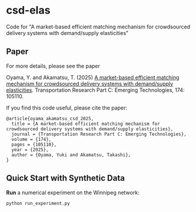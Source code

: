 # csd-elas
Code for "A market-based efficient matching mechanism for crowdsourced delivery systems with demand/supply elasticities"

## Paper
For more details, please see the paper

Oyama, Y. and Akamatsu, T.  (2025) [A market-based efficient matching mechanism for crowdsourced delivery systems with demand/supply elasticities](https://www.sciencedirect.com/science/article/pii/S0968090X25001147). Transportation Research Part C: Emerging Technologies, 174: 105110. 

If you find this code useful, please cite the paper:
```
@article{oyama_akamatsu_csd_2025,
  title = {A market-based efficient matching mechanism for crowdsourced delivery systems with demand/supply elasticities},
  journal = {Transportation Research Part C: Emerging Technologies},
  volume = {174},
  pages = {105110},
  year = {2025},
  author = {Oyama, Yuki and Akamatsu, Takashi},
}
```

## Quick Start with Synthetic Data
**Run** a numerical experiment on the Winnipeg network:

```
python run_experiment.py
```
